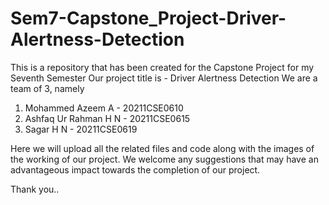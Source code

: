 # Sem7-Capstone_Project-Driver-Alertness-Detection
This is a repository that has been created for the Capstone Project for my Seventh Semester
Our project title is - Driver Alertness Detection
We are a team of 3, namely
1. Mohammed Azeem A - 20211CSE0610
2. Ashfaq Ur Rahman H N - 20211CSE0615
3. Sagar H N - 20211CSE0619

Here we will upload all the related files and code along with the images of the working of our project.
We welcome any suggestions that may have an advantageous impact towards the completion of our project.

Thank you..
